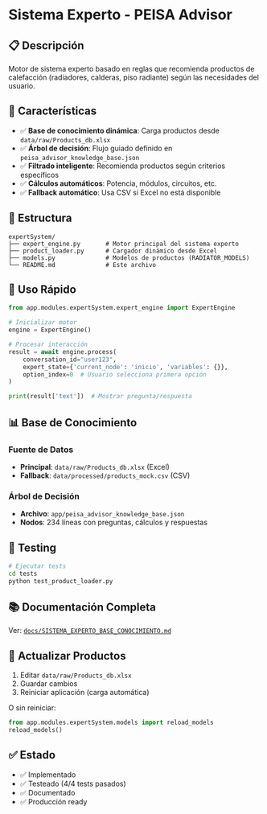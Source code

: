 # Sistema Experto - PEISA Advisor

## 📋 Descripción

Motor de sistema experto basado en reglas que recomienda productos de calefacción (radiadores, calderas, piso radiante) según las necesidades del usuario.

## 🎯 Características

- ✅ **Base de conocimiento dinámica**: Carga productos desde `data/raw/Products_db.xlsx`
- ✅ **Árbol de decisión**: Flujo guiado definido en `peisa_advisor_knowledge_base.json`
- ✅ **Filtrado inteligente**: Recomienda productos según criterios específicos
- ✅ **Cálculos automáticos**: Potencia, módulos, circuitos, etc.
- ✅ **Fallback automático**: Usa CSV si Excel no está disponible

## 📁 Estructura

```
expertSystem/
├── expert_engine.py       # Motor principal del sistema experto
├── product_loader.py      # Cargador dinámico desde Excel
├── models.py              # Modelos de productos (RADIATOR_MODELS)
└── README.md              # Este archivo
```

## 🚀 Uso Rápido

```python
from app.modules.expertSystem.expert_engine import ExpertEngine

# Inicializar motor
engine = ExpertEngine()

# Procesar interacción
result = await engine.process(
    conversation_id="user123",
    expert_state={'current_node': 'inicio', 'variables': {}},
    option_index=0  # Usuario selecciona primera opción
)

print(result['text'])  # Mostrar pregunta/respuesta
```

## 📊 Base de Conocimiento

### Fuente de Datos
- **Principal**: `data/raw/Products_db.xlsx` (Excel)
- **Fallback**: `data/processed/products_mock.csv` (CSV)

### Árbol de Decisión
- **Archivo**: `app/peisa_advisor_knowledge_base.json`
- **Nodos**: 234 líneas con preguntas, cálculos y respuestas

## 🧪 Testing

```bash
# Ejecutar tests
cd tests
python test_product_loader.py
```

## 📚 Documentación Completa

Ver: [`docs/SISTEMA_EXPERTO_BASE_CONOCIMIENTO.md`](../../../docs/SISTEMA_EXPERTO_BASE_CONOCIMIENTO.md)

## 🔄 Actualizar Productos

1. Editar `data/raw/Products_db.xlsx`
2. Guardar cambios
3. Reiniciar aplicación (carga automática)

O sin reiniciar:
```python
from app.modules.expertSystem.models import reload_models
reload_models()
```

## ✅ Estado

- ✅ Implementado
- ✅ Testeado (4/4 tests pasados)
- ✅ Documentado
- ✅ Producción ready

